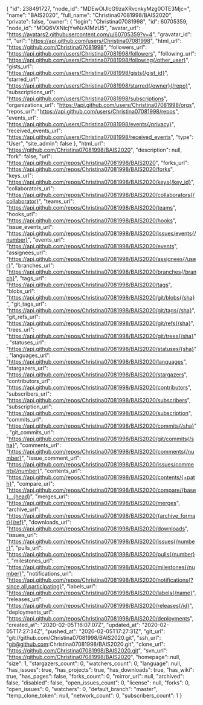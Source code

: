 {
  "id": 238491727,
  "node_id": "MDEwOlJlcG9zaXRvcnkyMzg0OTE3Mjc=",
  "name": "BAIS2020",
  "full_name": "Christina07081998/BAIS2020",
  "private": false,
  "owner": {
    "login": "Christina07081998",
    "id": 60705359,
    "node_id": "MDQ6VXNlcjYwNzA1MzU5",
    "avatar_url": "https://avatars2.githubusercontent.com/u/60705359?v=4",
    "gravatar_id": "",
    "url": "https://api.github.com/users/Christina07081998",
    "html_url": "https://github.com/Christina07081998",
    "followers_url": "https://api.github.com/users/Christina07081998/followers",
    "following_url": "https://api.github.com/users/Christina07081998/following{/other_user}",
    "gists_url": "https://api.github.com/users/Christina07081998/gists{/gist_id}",
    "starred_url": "https://api.github.com/users/Christina07081998/starred{/owner}{/repo}",
    "subscriptions_url": "https://api.github.com/users/Christina07081998/subscriptions",
    "organizations_url": "https://api.github.com/users/Christina07081998/orgs",
    "repos_url": "https://api.github.com/users/Christina07081998/repos",
    "events_url": "https://api.github.com/users/Christina07081998/events{/privacy}",
    "received_events_url": "https://api.github.com/users/Christina07081998/received_events",
    "type": "User",
    "site_admin": false
  },
  "html_url": "https://github.com/Christina07081998/BAIS2020",
  "description": null,
  "fork": false,
  "url": "https://api.github.com/repos/Christina07081998/BAIS2020",
  "forks_url": "https://api.github.com/repos/Christina07081998/BAIS2020/forks",
  "keys_url": "https://api.github.com/repos/Christina07081998/BAIS2020/keys{/key_id}",
  "collaborators_url": "https://api.github.com/repos/Christina07081998/BAIS2020/collaborators{/collaborator}",
  "teams_url": "https://api.github.com/repos/Christina07081998/BAIS2020/teams",
  "hooks_url": "https://api.github.com/repos/Christina07081998/BAIS2020/hooks",
  "issue_events_url": "https://api.github.com/repos/Christina07081998/BAIS2020/issues/events{/number}",
  "events_url": "https://api.github.com/repos/Christina07081998/BAIS2020/events",
  "assignees_url": "https://api.github.com/repos/Christina07081998/BAIS2020/assignees{/user}",
  "branches_url": "https://api.github.com/repos/Christina07081998/BAIS2020/branches{/branch}",
  "tags_url": "https://api.github.com/repos/Christina07081998/BAIS2020/tags",
  "blobs_url": "https://api.github.com/repos/Christina07081998/BAIS2020/git/blobs{/sha}",
  "git_tags_url": "https://api.github.com/repos/Christina07081998/BAIS2020/git/tags{/sha}",
  "git_refs_url": "https://api.github.com/repos/Christina07081998/BAIS2020/git/refs{/sha}",
  "trees_url": "https://api.github.com/repos/Christina07081998/BAIS2020/git/trees{/sha}",
  "statuses_url": "https://api.github.com/repos/Christina07081998/BAIS2020/statuses/{sha}",
  "languages_url": "https://api.github.com/repos/Christina07081998/BAIS2020/languages",
  "stargazers_url": "https://api.github.com/repos/Christina07081998/BAIS2020/stargazers",
  "contributors_url": "https://api.github.com/repos/Christina07081998/BAIS2020/contributors",
  "subscribers_url": "https://api.github.com/repos/Christina07081998/BAIS2020/subscribers",
  "subscription_url": "https://api.github.com/repos/Christina07081998/BAIS2020/subscription",
  "commits_url": "https://api.github.com/repos/Christina07081998/BAIS2020/commits{/sha}",
  "git_commits_url": "https://api.github.com/repos/Christina07081998/BAIS2020/git/commits{/sha}",
  "comments_url": "https://api.github.com/repos/Christina07081998/BAIS2020/comments{/number}",
  "issue_comment_url": "https://api.github.com/repos/Christina07081998/BAIS2020/issues/comments{/number}",
  "contents_url": "https://api.github.com/repos/Christina07081998/BAIS2020/contents/{+path}",
  "compare_url": "https://api.github.com/repos/Christina07081998/BAIS2020/compare/{base}...{head}",
  "merges_url": "https://api.github.com/repos/Christina07081998/BAIS2020/merges",
  "archive_url": "https://api.github.com/repos/Christina07081998/BAIS2020/{archive_format}{/ref}",
  "downloads_url": "https://api.github.com/repos/Christina07081998/BAIS2020/downloads",
  "issues_url": "https://api.github.com/repos/Christina07081998/BAIS2020/issues{/number}",
  "pulls_url": "https://api.github.com/repos/Christina07081998/BAIS2020/pulls{/number}",
  "milestones_url": "https://api.github.com/repos/Christina07081998/BAIS2020/milestones{/number}",
  "notifications_url": "https://api.github.com/repos/Christina07081998/BAIS2020/notifications{?since,all,participating}",
  "labels_url": "https://api.github.com/repos/Christina07081998/BAIS2020/labels{/name}",
  "releases_url": "https://api.github.com/repos/Christina07081998/BAIS2020/releases{/id}",
  "deployments_url": "https://api.github.com/repos/Christina07081998/BAIS2020/deployments",
  "created_at": "2020-02-05T16:07:07Z",
  "updated_at": "2020-02-05T17:27:34Z",
  "pushed_at": "2020-02-05T17:27:31Z",
  "git_url": "git://github.com/Christina07081998/BAIS2020.git",
  "ssh_url": "git@github.com:Christina07081998/BAIS2020.git",
  "clone_url": "https://github.com/Christina07081998/BAIS2020.git",
  "svn_url": "https://github.com/Christina07081998/BAIS2020",
  "homepage": null,
  "size": 1,
  "stargazers_count": 0,
  "watchers_count": 0,
  "language": null,
  "has_issues": true,
  "has_projects": true,
  "has_downloads": true,
  "has_wiki": true,
  "has_pages": false,
  "forks_count": 0,
  "mirror_url": null,
  "archived": false,
  "disabled": false,
  "open_issues_count": 0,
  "license": null,
  "forks": 0,
  "open_issues": 0,
  "watchers": 0,
  "default_branch": "master",
  "temp_clone_token": null,
  "network_count": 0,
  "subscribers_count": 1
}
